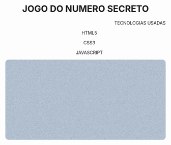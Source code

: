 <h1 align="center"> JOGO DO NUMERO SECRETO </h1>


<P align="right">TECNOLOGIAS USADAS</p>

<ul align="center">HTML5</ul>
<ul align="center">CSS3</ul>
<ul align="center">JAVASCRIPT</ul>

<img src="img/Ruido.png">
